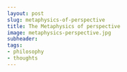 ```yaml
---
layout: post
slug: metaphysics-of-perspective
title: The Metaphysics of perspective
image: metaphysics-perspective.jpg
subheader:
tags:
- philosophy
- thoughts
---
```

